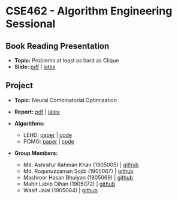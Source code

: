 # CSE462 - Algorithm Engineering Sessional

## Book Reading Presentation

- **Topic:** Problems at least as hard as Clique
- **Slide:** [pdf](presentation.pdf) | [latex](https://github.com/mahirlabibdihan/CSE-462-Presentation) 

## Project

- **Topic:** Neural Combinatorial Optimization
- **Report:** [pdf](report.pdf) | [latex](https://www.overleaf.com/read/tgztgfnqffqw#efe338)
- **Algorithms:**
  - LEHD: [paper](https://arxiv.org/abs/2310.07985) | [code](https://github.com/mahirlabibdihan/NCO_code/tree/main/single_objective/LEHD/CVRP)
  - POMO: [paper](https://arxiv.org/abs/2310.07985) | [code](https://github.com/wjalal/pomo_beam)

- **Group Members:**
  - Md. Ashrafur Rahman Khan (1905005) | [github](https://github.com/risenfromashes)
  - Md. Roqunuzzaman Sojib (1905067) | [github](https://github.com/Sojib-zaman) 
  - Mashroor Hasan Bhuiyan (1905069) | [github](https://github.com/mahabhu)
  - Mahir Labib Dihan (1905072) | [github](https://github.com/mahirlabibdihan)
  - Wasif Jalal (1905084) | [github](https://github.com/wjalal)
